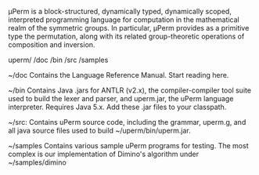 μPerm is a block-structured, dynamically typed, dynamically scoped, interpreted programming language for computation in the mathematical realm of the symmetric groups. In particular, μPerm provides as a primitive type the permutation, along with its related group-theoretic operations of composition and inversion.

uperm/
   /doc 
   /bin
   /src
   /samples

~/doc		Contains the Language Reference Manual. Start reading here.

~/bin		Contains Java .jars for ANTLR (v2.x), the compiler-compiler tool suite used to build
                the lexer and parser, and uperm.jar, the uPerm language interpreter. Requires Java
                5.x. Add these .jar files to your classpath.

~/src:		Contains uPerm source code, including the grammar, uperm.g, and all java source
		files used to build ~/uperm/bin/uperm.jar.

~/samples	Contains various sample uPerm programs for testing. The most complex is our
		implementation of Dimino's algorithm under ~/samples/dimino


